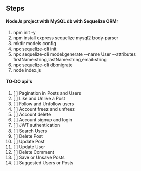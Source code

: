 ## Steps

#### NodeJs project with MySQL db with Sequelize ORM:

1. npm init -y
2. npm install express sequelize mysql2 body-parser
3. mkdir models config
4. npx sequelize-cli init
5. npx sequelize-cli model:generate --name User --attributes firstName:string,lastName:string,email:string
6. npx sequelize-cli db:migrate
7. node index.js


#### TO-DO api's

1. [ ] Pagination in Posts and Users
2. [ ] Like and Unlike a Post
3. [ ] Follow and Unfollow users
4. [ ] Account freez and unfreez
5. [ ] Account delete
6. [ ] Account signup and login
7. [ ] JWT authentication
8. [ ] Search Users
9. [ ] Delete Post
10. [ ] Update Post
11. [ ] Update User
12. [ ] Delete Comment
13. [ ] Save or Unsave Posts
14. [ ] Suggested Users or Posts